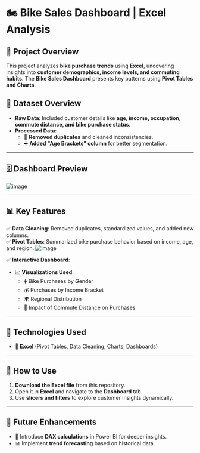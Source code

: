 # 🏍️ **Bike Sales Dashboard | Excel Analysis**  

## 📌 **Project Overview**  
This project analyzes **bike purchase trends** using **Excel**, uncovering insights into **customer demographics, income levels, and commuting habits**. The **Bike Sales Dashboard** presents key patterns using **Pivot Tables and Charts**.  

## 📂 **Dataset Overview**  
- **Raw Data**: Included customer details like **age, income, occupation, commute distance, and bike purchase status**.  
- **Processed Data**:  
  - 🧩 **Removed duplicates** and cleaned inconsistencies.  
  - ➕ **Added "Age Brackets" column** for better segmentation.  

---

## 🗄️ **Dashboard Preview**  
![image](https://github.com/user-attachments/assets/5c42694f-c0e7-44c3-81a4-de2383eb8c6d)

---

## 📊 **Key Features**  
✅ **Data Cleaning**: Removed duplicates, standardized values, and added new columns.  
✅ **Pivot Tables**: Summarized bike purchase behavior based on income, age, and region. 
![image](https://github.com/user-attachments/assets/73638e47-b7e5-4751-a703-19941e19e03d)

✅ **Interactive Dashboard**:  
   - 📈 **Visualizations Used**:  
     - 🛉 Bike Purchases by Gender  
     - 💰 Purchases by Income Bracket  
     - 🌍 Regional Distribution  
     - 🚗 Impact of Commute Distance on Purchases  

---

## 🏰 **Technologies Used**  
- **📂 Excel** (Pivot Tables, Data Cleaning, Charts, Dashboards)  

---

## 🚀 **How to Use**  
1. **Download the Excel file** from this repository.  
2. Open it in **Excel** and navigate to the **Dashboard** tab.  
3. Use **slicers and filters** to explore customer insights dynamically.  

---

## 🔮 **Future Enhancements**  
- 🔢 Introduce **DAX calculations** in Power BI for deeper insights.  
- 📊 Implement **trend forecasting** based on historical data.  



